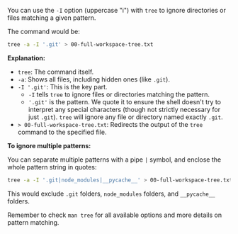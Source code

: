 You can use the `-I` option (uppercase "i") with `tree` to ignore directories or files matching a given pattern.

The command would be:

```bash
tree -a -I '.git' > 00-full-workspace-tree.txt
```

**Explanation:**

*   `tree`: The command itself.
*   `-a`: Shows all files, including hidden ones (like `.git`).
*   `-I '.git'`: This is the key part.
    *   `-I` tells `tree` to ignore files or directories matching the pattern.
    *   `'.git'` is the pattern. We quote it to ensure the shell doesn't try to interpret any special characters (though not strictly necessary for just `.git`). `tree` will ignore any file or directory named exactly `.git`.
*   `> 00-full-workspace-tree.txt`: Redirects the output of the `tree` command to the specified file.

**To ignore multiple patterns:**

You can separate multiple patterns with a pipe `|` symbol, and enclose the whole pattern string in quotes:

```bash
tree -a -I '.git|node_modules|__pycache__' > 00-full-workspace-tree.txt
```
This would exclude `.git` folders, `node_modules` folders, and `__pycache__` folders.

Remember to check `man tree` for all available options and more details on pattern matching.